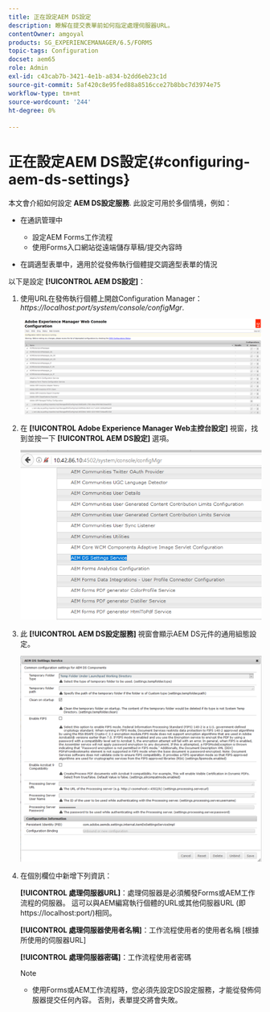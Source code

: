 ```yaml
---
title: 正在設定AEM DS設定
description: 瞭解在提交表單前如何指定處理伺服器URL。
contentOwner: amgoyal
products: SG_EXPERIENCEMANAGER/6.5/FORMS
topic-tags: Configuration
docset: aem65
role: Admin
exl-id: c43cab7b-3421-4e1b-a834-b2dd6eb23c1d
source-git-commit: 5af420c8e95fed88a8516cce27b8bbc7d3974e75
workflow-type: tm+mt
source-wordcount: '244'
ht-degree: 0%

---
```


# 正在設定AEM DS設定{#configuring-aem-ds-settings}

本文會介紹如何設定 **AEM DS設定服務**. 此設定可用於多個情境，例如：

* 在通訊管理中

   * 設定AEM Forms工作流程
   * 使用Forms入口網站從遠端儲存草稿/提交內容時

* 在調適型表單中，適用於從發佈執行個體提交調適型表單的情況

以下是設定 **[!UICONTROL AEM DS設定]**：

1. 使用URL在發佈執行個體上開啟Configuration Manager：\
   *https://localhost:port/system/console/configMgr*.

   ![AEM Web主控台設定](assets/web_configuration_console_new.png)

1. 在 **[!UICONTROL Adobe Experience Manager Web主控台設定]** 視窗，找到並按一下 **[!UICONTROL AEM DS設定]** 選項。

   ![DS設定](assets/ds_settings_new.png)

1. 此 **[!UICONTROL AEM DS設定服務]** 視窗會顯示AEM DS元件的通用組態設定。

   ![DS設定服務](assets/ds_settings_service_new.png)

1. 在個別欄位中新增下列資訊：

   **[!UICONTROL 處理伺服器URL]**：處理伺服器是必須觸發Forms或AEM工作流程的伺服器。 這可以與AEM編寫執行個體的URL或其他伺服器URL (即https://localhost:port/)相同。

   **[!UICONTROL 處理伺服器使用者名稱]**：工作流程使用者的使用者名稱 [根據所使用的伺服器URL]

   **[!UICONTROL 處理伺服器密碼]**：工作流程使用者密碼

   >[!NOTE]
   >
   >
   >    
   >    
   >    * 使用Forms或AEM工作流程時，您必須先設定DS設定服務，才能從發佈伺服器提交任何內容。 否則，表單提交將會失敗。
   >    
   >
